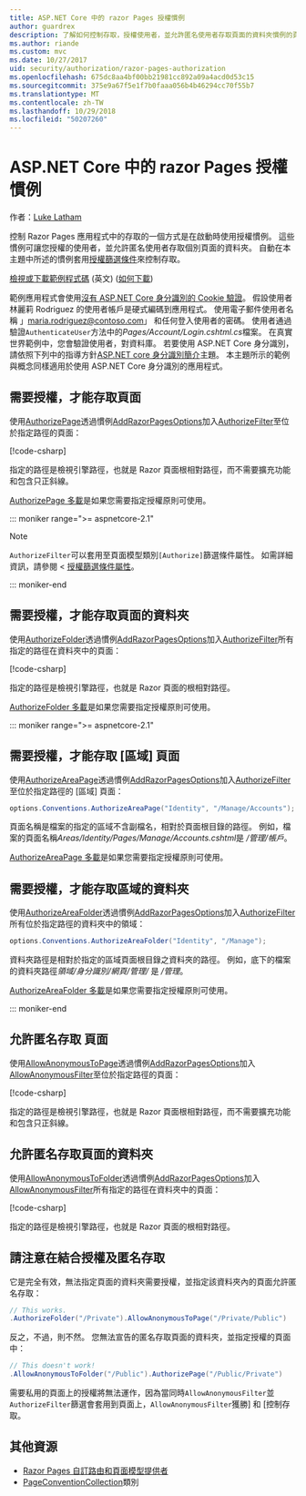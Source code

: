 ```yaml
---
title: ASP.NET Core 中的 razor Pages 授權慣例
author: guardrex
description: 了解如何控制存取，授權使用者，並允許匿名使用者存取頁面的資料夾慣例的頁面。
ms.author: riande
ms.custom: mvc
ms.date: 10/27/2017
uid: security/authorization/razor-pages-authorization
ms.openlocfilehash: 675dc8aa4bf00bb21981cc892a09a4acd0d53c15
ms.sourcegitcommit: 375e9a67f5e1f7b0faaa056b4b46294cc70f55b7
ms.translationtype: MT
ms.contentlocale: zh-TW
ms.lasthandoff: 10/29/2018
ms.locfileid: "50207260"
---
```

# <a name="razor-pages-authorization-conventions-in-aspnet-core"></a>ASP.NET Core 中的 razor Pages 授權慣例

作者：[Luke Latham](https://github.com/guardrex)

控制 Razor Pages 應用程式中的存取的一個方式是在啟動時使用授權慣例。 這些慣例可讓您授權的使用者，並允許匿名使用者存取個別頁面的資料夾。 自動在本主題中所述的慣例套用[授權篩選條件](xref:mvc/controllers/filters#authorization-filters)來控制存取。

[檢視或下載範例程式碼](https://github.com/aspnet/Docs/tree/master/aspnetcore/security/authorization/razor-pages-authorization/samples) \(英文\) ([如何下載](xref:index#how-to-download-a-sample))

範例應用程式會使用[沒有 ASP.NET Core 身分識別的 Cookie 驗證](xref:security/authentication/cookie)。 假設使用者林麗莉 Rodriguez 的使用者帳戶是硬式編碼到應用程式。 使用電子郵件使用者名稱 」maria.rodriguez@contoso.com」 和任何登入使用者的密碼。 使用者通過驗證`AuthenticateUser`方法中的*Pages/Account/Login.cshtml.cs*檔案。 在真實世界範例中，您會驗證使用者，對資料庫。 若要使用 ASP.NET Core 身分識別，請依照下列中的指導方針[ASP.NET core 身分識別簡介](xref:security/authentication/identity)主題。 本主題所示的範例與概念同樣適用於使用 ASP.NET Core 身分識別的應用程式。

## <a name="require-authorization-to-access-a-page"></a>需要授權，才能存取頁面

使用[AuthorizePage](/dotnet/api/microsoft.extensions.dependencyinjection.pageconventioncollectionextensions.authorizepage)透過慣例[AddRazorPagesOptions](/dotnet/api/microsoft.extensions.dependencyinjection.mvcrazorpagesmvcbuilderextensions.addrazorpagesoptions)加入[AuthorizeFilter](/dotnet/api/microsoft.aspnetcore.mvc.authorization.authorizefilter)至位於指定路徑的頁面：

[!code-csharp[](razor-pages-authorization/samples/2.x/AuthorizationSample/Startup.cs?name=snippet1&highlight=2,4)]

指定的路徑是檢視引擎路徑，也就是 Razor 頁面根相對路徑，而不需要擴充功能和包含只正斜線。

[AuthorizePage 多載](/dotnet/api/microsoft.extensions.dependencyinjection.pageconventioncollectionextensions.authorizepage#Microsoft_Extensions_DependencyInjection_PageConventionCollectionExtensions_AuthorizePage_Microsoft_AspNetCore_Mvc_ApplicationModels_PageConventionCollection_System_String_System_String_)是如果您需要指定授權原則可使用。

::: moniker range=">= aspnetcore-2.1"

> [!NOTE]
> `AuthorizeFilter`可以套用至頁面模型類別`[Authorize]`篩選條件屬性。 如需詳細資訊，請參閱 <<c0> [ 授權篩選條件屬性](xref:razor-pages/filter#authorize-filter-attribute)。

::: moniker-end

## <a name="require-authorization-to-access-a-folder-of-pages"></a>需要授權，才能存取頁面的資料夾

使用[AuthorizeFolder](/dotnet/api/microsoft.extensions.dependencyinjection.pageconventioncollectionextensions.authorizefolder)透過慣例[AddRazorPagesOptions](/dotnet/api/microsoft.extensions.dependencyinjection.mvcrazorpagesmvcbuilderextensions.addrazorpagesoptions)加入[AuthorizeFilter](/dotnet/api/microsoft.aspnetcore.mvc.authorization.authorizefilter)所有指定的路徑在資料夾中的頁面：

[!code-csharp[](razor-pages-authorization/samples/2.x/AuthorizationSample/Startup.cs?name=snippet1&highlight=2,5)]

指定的路徑是檢視引擎路徑，也就是 Razor 頁面的根相對路徑。

[AuthorizeFolder 多載](/dotnet/api/microsoft.extensions.dependencyinjection.pageconventioncollectionextensions.authorizefolder#Microsoft_Extensions_DependencyInjection_PageConventionCollectionExtensions_AuthorizeFolder_Microsoft_AspNetCore_Mvc_ApplicationModels_PageConventionCollection_System_String_System_String_)是如果您需要指定授權原則可使用。

::: moniker range=">= aspnetcore-2.1"

## <a name="require-authorization-to-access-an-area-page"></a>需要授權，才能存取 [區域] 頁面

使用[AuthorizeAreaPage](/dotnet/api/microsoft.extensions.dependencyinjection.pageconventioncollectionextensions.authorizeareapage)透過慣例[AddRazorPagesOptions](/dotnet/api/microsoft.extensions.dependencyinjection.mvcrazorpagesmvcbuilderextensions.addrazorpagesoptions)加入[AuthorizeFilter](/dotnet/api/microsoft.aspnetcore.mvc.authorization.authorizefilter)至位於指定路徑的 [區域] 頁面：

```csharp
options.Conventions.AuthorizeAreaPage("Identity", "/Manage/Accounts");
```

頁面名稱是檔案的指定的區域不含副檔名，相對於頁面根目錄的路徑。 例如，檔案的頁面名稱*Areas/Identity/Pages/Manage/Accounts.cshtml*是 */管理/帳戶*。

[AuthorizeAreaPage 多載](/dotnet/api/microsoft.extensions.dependencyinjection.pageconventioncollectionextensions.authorizeareapage#Microsoft_Extensions_DependencyInjection_PageConventionCollectionExtensions_AuthorizeAreaPage_Microsoft_AspNetCore_Mvc_ApplicationModels_PageConventionCollection_System_String_System_String_System_String_)是如果您需要指定授權原則可使用。

## <a name="require-authorization-to-access-a-folder-of-areas"></a>需要授權，才能存取區域的資料夾

使用[AuthorizeAreaFolder](/dotnet/api/microsoft.extensions.dependencyinjection.pageconventioncollectionextensions.authorizeareafolder)透過慣例[AddRazorPagesOptions](/dotnet/api/microsoft.extensions.dependencyinjection.mvcrazorpagesmvcbuilderextensions.addrazorpagesoptions)加入[AuthorizeFilter](/dotnet/api/microsoft.aspnetcore.mvc.authorization.authorizefilter)所有位於指定路徑的資料夾中的領域：

```csharp
options.Conventions.AuthorizeAreaFolder("Identity", "/Manage");
```

資料夾路徑是相對於指定的區域頁面根目錄之資料夾的路徑。 例如，底下的檔案的資料夾路徑*領域/身分識別/網頁/管理/* 是 */管理*。

[AuthorizeAreaFolder 多載](/dotnet/api/microsoft.extensions.dependencyinjection.pageconventioncollectionextensions.authorizeareafolder#Microsoft_Extensions_DependencyInjection_PageConventionCollectionExtensions_AuthorizeAreaFolder_Microsoft_AspNetCore_Mvc_ApplicationModels_PageConventionCollection_System_String_System_String_System_String_)是如果您需要指定授權原則可使用。

::: moniker-end

## <a name="allow-anonymous-access-to-a-page"></a>允許匿名存取 頁面

使用[AllowAnonymousToPage](/dotnet/api/microsoft.extensions.dependencyinjection.pageconventioncollectionextensions.allowanonymoustopage)透過慣例[AddRazorPagesOptions](/dotnet/api/microsoft.extensions.dependencyinjection.mvcrazorpagesmvcbuilderextensions.addrazorpagesoptions)加入[AllowAnonymousFilter](/dotnet/api/microsoft.aspnetcore.mvc.authorization.allowanonymousfilter)至位於指定路徑的頁面：

[!code-csharp[](razor-pages-authorization/samples/2.x/AuthorizationSample/Startup.cs?name=snippet1&highlight=2,6)]

指定的路徑是檢視引擎路徑，也就是 Razor 頁面根相對路徑，而不需要擴充功能和包含只正斜線。

## <a name="allow-anonymous-access-to-a-folder-of-pages"></a>允許匿名存取頁面的資料夾

使用[AllowAnonymousToFolder](/dotnet/api/microsoft.extensions.dependencyinjection.pageconventioncollectionextensions.allowanonymoustofolder)透過慣例[AddRazorPagesOptions](/dotnet/api/microsoft.extensions.dependencyinjection.mvcrazorpagesmvcbuilderextensions.addrazorpagesoptions)加入[AllowAnonymousFilter](/dotnet/api/microsoft.aspnetcore.mvc.authorization.allowanonymousfilter)所有指定的路徑在資料夾中的頁面：

[!code-csharp[](razor-pages-authorization/samples/2.x/AuthorizationSample/Startup.cs?name=snippet1&highlight=2,7)]

指定的路徑是檢視引擎路徑，也就是 Razor 頁面的根相對路徑。

## <a name="note-on-combining-authorized-and-anonymous-access"></a>請注意在結合授權及匿名存取

它是完全有效，無法指定頁面的資料夾需要授權，並指定該資料夾內的頁面允許匿名存取：

```csharp
// This works.
.AuthorizeFolder("/Private").AllowAnonymousToPage("/Private/Public")
```

反之，不過，則不然。 您無法宣告的匿名存取頁面的資料夾，並指定授權的頁面中：

```csharp
// This doesn't work!
.AllowAnonymousToFolder("/Public").AuthorizePage("/Public/Private") 
```

需要私用的頁面上的授權將無法運作，因為當同時`AllowAnonymousFilter`並`AuthorizeFilter`篩選會套用到頁面上，`AllowAnonymousFilter`獲勝] 和 [控制存取。

## <a name="additional-resources"></a>其他資源

* [Razor Pages 自訂路由和頁面模型提供者](xref:razor-pages/razor-pages-conventions)
* [PageConventionCollection](/dotnet/api/microsoft.aspnetcore.mvc.applicationmodels.pageconventioncollection)類別
